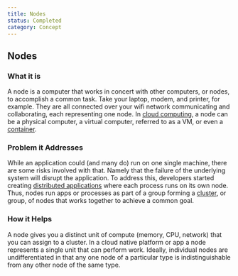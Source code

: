```yaml
---
title: Nodes
status: Completed
category: Concept
---
```


## Nodes

### What it is

A node is a computer that works in concert with other computers, or nodes, to accomplish a common task. Take your laptop, modem, and printer, for example. They are all connected over your wifi network communicating and collaborating, each representing one node. In [cloud computing](cloud_computing.md), a node can be a physical computer, a virtual computer, referred to as a VM, or even a [container](container.md).


### Problem it Addresses

While an application could (and many do) run on one single machine, there are some risks involved with that. Namely that the failure of the underlying system will disrupt the application. To address this, developers started creating [distributed applications](https://github.com/cncf/glossary/blob/main/definitions/distributed_apps.md) where each process runs on its own node. Thus, nodes run apps or processes as part of a group forming a [cluster](cluster.md), or group, of nodes that works together to achieve a common goal.

### How it Helps

A node gives you a distinct unit of compute (memory, CPU, network) that you can assign to a cluster. In a cloud native platform or app a node represents a single unit that can perform work. Ideally, individual nodes are undifferentiated in that any one node of a particular type is indistinguishable from any other node of the same type.


